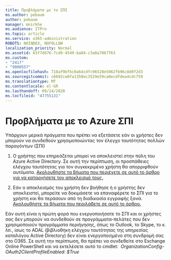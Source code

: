 ```yaml
---
title: Προβλήματα με το ΣΠΙ
ms.author: pebaum
author: pebaum
manager: mnirkhe
ms.audience: ITPro
ms.topic: article
ms.service: o365-administration
ROBOTS: NOINDEX, NOFOLLOW
localization_priority: Normal
ms.assetid: 63f7d676-7cd9-4549-ba84-c3a8a7867f63
ms.custom:
- "2417"
- "9000557"
ms.openlocfilehash: 718af9bfbc0a64cdfc96528e5062fb96c8d0f2d3
ms.sourcegitcommit: c6692ce0fa1358ec3529e59ca0ecdfdea4cdc759
ms.translationtype: MT
ms.contentlocale: el-GR
ms.lasthandoff: 09/14/2020
ms.locfileid: "47755131"
---
```

# <a name="issues-with-azure-mfa"></a>Προβλήματα με το Azure ΣΠΙ
Υπάρχουν μερικά πράγματα που πρέπει να εξετάσετε εάν οι χρήστες δεν μπορούν να συνδεθούν χρησιμοποιώντας τον έλεγχο ταυτότητας πολλών παραγόντων (ΣΠΙ)

1. Ο χρήστης που επηρεάζεται μπορεί να αποκλειστεί στην πύλη του Azure Active Directory. Σε αυτή την περίπτωση, οι προσπάθειες ελέγχου ταυτότητας για τον συγκεκριμένο χρήστη θα απορριφθούν αυτόματα. [Ακολουθήστε τα βήματα που περιέχετε σε αυτό το άρθρο για να καταργήσετε τον αποκλεισμό τους.](https://docs.microsoft.com/azure/active-directory/authentication/howto-mfa-mfasettings#block-and-unblock-users)

2. Εάν ο αποκλεισμός του χρήστη δεν βοήθησε ή ο χρήστης δεν αποκλειστεί, μπορείτε να δοκιμάσετε να επαναφέρετε το ΣΠΙ για το χρήστη και θα περάσουν από τη διαδικασία εγγραφής ξανά. [Ακολουθήστε τα βήματα που περιλάβετε σε αυτό το άρθρο.](https://docs.microsoft.com/azure/active-directory/authentication/howto-mfa-userdevicesettings#require-users-to-provide-contact-methods-again)

Εάν αυτή είναι η πρώτη φορά που ενεργοποιήσατε το ΣΠΙ και οι χρήστες σας δεν μπορούν να συνδεθούν σε προγράμματα-πελάτες που δεν χρησιμοποιούν προγράμματα περιήγησης, όπως το Outlook, το Skype, το κ. λπ., ίσως το ADAL (βιβλιοθήκη ελέγχου ταυτότητας της υπηρεσίας καταλόγου Active Directory) δεν είναι ενεργοποιημένο στη συνδρομή σας στο O365. Σε αυτή την περίπτωση, θα πρέπει να συνδεθείτε στο Exchange Online PowerShell και να εκτελέσετε αυτό το cmdlet:  *OrganizationConfig-OAuth2ClientProfileEnabled: $True*